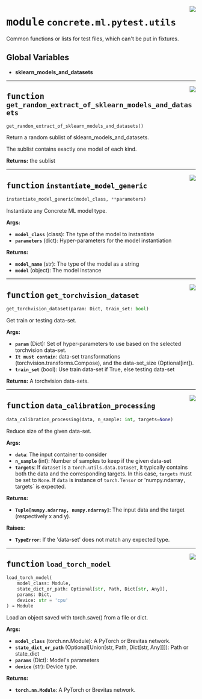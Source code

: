 <!-- markdownlint-disable -->

<a href="../../../src/concrete/ml/pytest/utils.py#L0"><img align="right" style="float:right;" src="https://img.shields.io/badge/-source-cccccc?style=flat-square"></a>

# <kbd>module</kbd> `concrete.ml.pytest.utils`

Common functions or lists for test files, which can't be put in fixtures.

## **Global Variables**

- **sklearn_models_and_datasets**

______________________________________________________________________

<a href="../../../src/concrete/ml/pytest/utils.py#L117"><img align="right" style="float:right;" src="https://img.shields.io/badge/-source-cccccc?style=flat-square"></a>

## <kbd>function</kbd> `get_random_extract_of_sklearn_models_and_datasets`

```python
get_random_extract_of_sklearn_models_and_datasets()
```

Return a random sublist of sklearn_models_and_datasets.

The sublist contains exactly one model of each kind.

**Returns:**
the sublist

______________________________________________________________________

<a href="../../../src/concrete/ml/pytest/utils.py#L144"><img align="right" style="float:right;" src="https://img.shields.io/badge/-source-cccccc?style=flat-square"></a>

## <kbd>function</kbd> `instantiate_model_generic`

```python
instantiate_model_generic(model_class, **parameters)
```

Instantiate any Concrete ML model type.

**Args:**

- <b>`model_class`</b> (class):  The type of the model to instantiate
- <b>`parameters`</b> (dict):  Hyper-parameters for the model instantiation

**Returns:**

- <b>`model_name`</b> (str):  The type of the model as a string
- <b>`model`</b> (object):  The model instance

______________________________________________________________________

<a href="../../../src/concrete/ml/pytest/utils.py#L187"><img align="right" style="float:right;" src="https://img.shields.io/badge/-source-cccccc?style=flat-square"></a>

## <kbd>function</kbd> `get_torchvision_dataset`

```python
get_torchvision_dataset(param: Dict, train_set: bool)
```

Get train or testing data-set.

**Args:**

- <b>`param`</b> (Dict):  Set of hyper-parameters to use based on the selected torchvision data-set.
- <b>`It must contain`</b>:  data-set transformations (torchvision.transforms.Compose), and the data-set_size (Optional\[int\]).
- <b>`train_set`</b> (bool):  Use train data-set if True, else testing data-set

**Returns:**
A torchvision data-sets.

______________________________________________________________________

<a href="../../../src/concrete/ml/pytest/utils.py#L215"><img align="right" style="float:right;" src="https://img.shields.io/badge/-source-cccccc?style=flat-square"></a>

## <kbd>function</kbd> `data_calibration_processing`

```python
data_calibration_processing(data, n_sample: int, targets=None)
```

Reduce size of the given data-set.

**Args:**

- <b>`data`</b>:  The input container to consider
- <b>`n_sample`</b> (int):  Number of samples to keep if the given data-set
- <b>`targets`</b>:  If `dataset` is a `torch.utils.data.Dataset`, it typically contains both the data  and the corresponding targets. In this case, `targets` must be set to `None`.  If `data` is instance of `torch.Tensor` or 'numpy.ndarray`, `targets\` is expected.

**Returns:**

- <b>`Tuple[numpy.ndarray, numpy.ndarray]`</b>:  The input data and the target (respectively x and y).

**Raises:**

- <b>`TypeError`</b>:  If the 'data-set' does not match any expected type.

______________________________________________________________________

<a href="../../../src/concrete/ml/pytest/utils.py#L267"><img align="right" style="float:right;" src="https://img.shields.io/badge/-source-cccccc?style=flat-square"></a>

## <kbd>function</kbd> `load_torch_model`

```python
load_torch_model(
    model_class: Module,
    state_dict_or_path: Optional[str, Path, Dict[str, Any]],
    params: Dict,
    device: str = 'cpu'
) → Module
```

Load an object saved with torch.save() from a file or dict.

**Args:**

- <b>`model_class`</b> (torch.nn.Module):  A PyTorch or Brevitas network.
- <b>`state_dict_or_path`</b> (Optional\[Union\[str, Path, Dict\[str, Any\]\]\]):  Path or state_dict
- <b>`params`</b> (Dict):  Model's parameters
- <b>`device`</b> (str):   Device type.

**Returns:**

- <b>`torch.nn.Module`</b>:  A PyTorch or Brevitas network.
